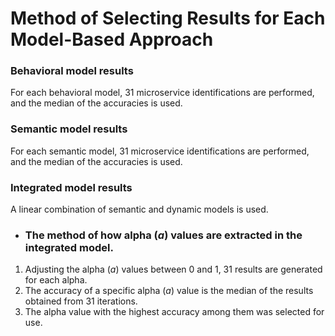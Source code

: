 # Method of Selecting Results for Each Model-Based Approach

### Behavioral model results

For each behavioral model, 31 microservice identifications are performed, and the median of the accuracies is used.

### Semantic model results

For each semantic model, 31 microservice identifications are performed, and the median of the accuracies is used.

### Integrated model results

A linear combination of semantic and dynamic models is used.

+ ### The method of how alpha (_a_) values are extracted in the integrated model.

1) Adjusting the alpha (_a_) values between 0 and 1, 31 results are generated for each alpha.
2) The accuracy of a specific alpha (_a_) value is the median of the results obtained from 31 iterations.
3) The alpha value with the highest accuracy among them was selected for use.



